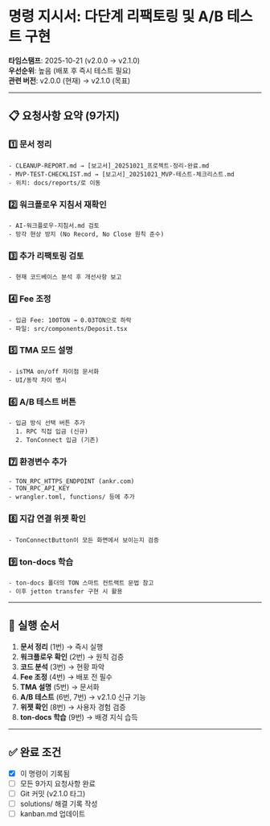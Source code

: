 # 명령 지시서: 다단계 리팩토링 및 A/B 테스트 구현

**타임스탬프**: 2025-10-21 (v2.0.0 → v2.1.0)  
**우선순위**: 높음 (배포 후 즉시 테스트 필요)  
**관련 버전**: v2.0.0 (현재) → v2.1.0 (목표)

---

## 📋 **요청사항 요약 (9가지)**

### 1️⃣ **문서 정리**
```
- CLEANUP-REPORT.md → [보고서]_20251021_프로젝트-정리-완료.md
- MVP-TEST-CHECKLIST.md → [보고서]_20251021_MVP-테스트-체크리스트.md
- 위치: docs/reports/로 이동
```

### 2️⃣ **워크플로우 지침서 재확인**
```
- AI-워크플로우-지침서.md 검토
- 망각 현상 방지 (No Record, No Close 원칙 준수)
```

### 3️⃣ **추가 리팩토링 검토**
```
- 현재 코드베이스 분석 후 개선사항 보고
```

### 4️⃣ **Fee 조정**
```
- 입금 Fee: 100TON → 0.03TON으로 하락
- 파일: src/components/Deposit.tsx
```

### 5️⃣ **TMA 모드 설명**
```
- isTMA on/off 차이점 문서화
- UI/동작 차이 명시
```

### 6️⃣ **A/B 테스트 버튼**
```
- 입금 방식 선택 버튼 추가
  1. RPC 직접 입금 (신규)
  2. TonConnect 입금 (기존)
```

### 7️⃣ **환경변수 추가**
```
- TON_RPC_HTTPS_ENDPOINT (ankr.com)
- TON_RPC_API_KEY
- wrangler.toml, functions/ 등에 추가
```

### 8️⃣ **지갑 연결 위젯 확인**
```
- TonConnectButton이 모든 화면에서 보이는지 검증
```

### 9️⃣ **ton-docs 학습**
```
- ton-docs 폴더의 TON 스마트 컨트랙트 문법 참고
- 이후 jetton transfer 구현 시 활용
```

---

## 🎯 **실행 순서**

1. **문서 정리** (1번) → 즉시 실행
2. **워크플로우 확인** (2번) → 원칙 검증
3. **코드 분석** (3번) → 현황 파악
4. **Fee 조정** (4번) → 배포 전 필수
5. **TMA 설명** (5번) → 문서화
6. **A/B 테스트** (6번, 7번) → v2.1.0 신규 기능
7. **위젯 확인** (8번) → 사용자 경험 검증
8. **ton-docs 학습** (9번) → 배경 지식 습득

---

## ✅ **완료 조건**

- [x] 이 명령이 기록됨
- [ ] 모든 9가지 요청사항 완료
- [ ] Git 커밋 (v2.1.0 타그)
- [ ] solutions/ 해결 기록 작성
- [ ] kanban.md 업데이트
